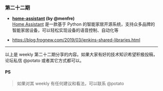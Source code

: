 ### 第二十二期

- **[home-assistant](https://www.home-assistant.io/docs/) (by @menfre)**  
[Home Assistant](https://github.com/home-assistant) 是一款基于 Python 的智能家居开源系统，支持众多品牌的智能家居设备，可以轻松实现设备的语音控制、自动化等

- https://blog.frognew.com/2019/03/jenkins-shared-libraries.html

--- 

以上是 weekly 第二十二期分享的内容。如果大家有好的技术知识希望积极投稿，论坛私信 @potato 或者其它方式都可以。

#### PS
>如果对其 weekly 有任何建议和看法，可以联系 @potato